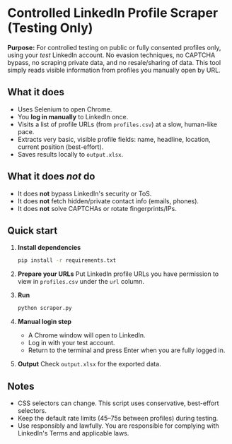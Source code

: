 # Controlled LinkedIn Profile Scraper (Testing Only)

**Purpose:** For controlled testing on public or fully consented profiles only, using your *test* LinkedIn account.
No evasion techniques, no CAPTCHA bypass, no scraping private data, and no resale/sharing of data.
This tool simply reads visible information from profiles you manually open by URL.

## What it does
- Uses Selenium to open Chrome.
- You **log in manually** to LinkedIn once.
- Visits a list of profile URLs (from `profiles.csv`) at a slow, human-like pace.
- Extracts very basic, visible profile fields: name, headline, location, current position (best-effort).
- Saves results locally to `output.xlsx`.

## What it does *not* do
- It does **not** bypass LinkedIn's security or ToS.
- It does **not** fetch hidden/private contact info (emails, phones).
- It does **not** solve CAPTCHAs or rotate fingerprints/IPs.

## Quick start
1. **Install dependencies**
   ```bash
   pip install -r requirements.txt
   ```

2. **Prepare your URLs**
   Put LinkedIn profile URLs you have permission to view in `profiles.csv` under the `url` column.

3. **Run**
   ```bash
   python scraper.py
   ```

4. **Manual login step**
   - A Chrome window will open to LinkedIn.
   - Log in with your test account.
   - Return to the terminal and press Enter when you are fully logged in.

5. **Output**
   Check `output.xlsx` for the exported data.

## Notes
- CSS selectors can change. This script uses conservative, best-effort selectors.
- Keep the default rate limits (45–75s between profiles) during testing.
- Use responsibly and lawfully. You are responsible for complying with LinkedIn's Terms and applicable laws.
